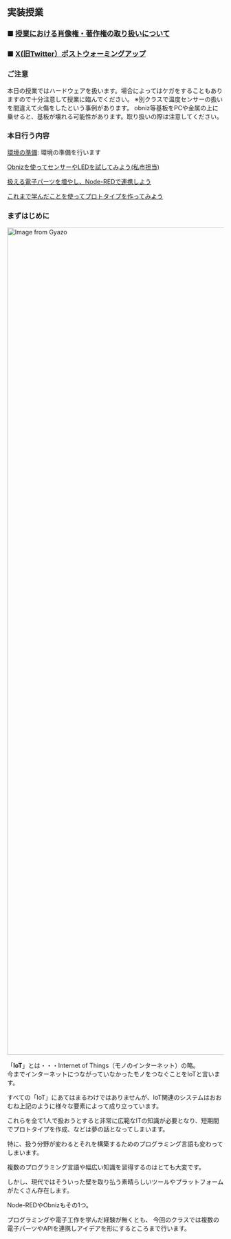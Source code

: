 ## 実装授業

### ■ [授業における肖像権・著作権の取り扱いについて](https://github.com/protoout/po-common/blob/main/docs/announce/copyright.md)

### ■ [X(旧Twitter）ポストウォーミングアップ](https://github.com/protoout/po-common/blob/main/docs/announce/class_tweet.md) 


### ご注意
本日の授業ではハードウェアを扱います。場合によってはケガをすることもありますので十分注意して授業に臨んでください。
※別クラスで温度センサーの扱いを間違えて火傷をしたという事例があります。
obniz等基板をPCや金属の上に乗せると、基板が壊れる可能性があります。取り扱いの際は注意してください。


### 本日行う内容

[環境の準備](./lesson1.md): 環境の準備を行います

[Obnizを使ってセンサーやLEDを試してみよう(私市担当)](./lesson2.md)

[扱える電子パーツを増やし、Node-REDで連携しよう](./lesson3.md)

[これまで学んだことを使ってプロトタイプを作ってみよう](./lesson4.md)

### まずはじめに

<a href="https://gyazo.com/a68ee34d4f810697b82d6a130559fe34"><img src="https://i.gyazo.com/a68ee34d4f810697b82d6a130559fe34.jpg" alt="Image from Gyazo" width="1920"/></a>

「**IoT**」とは・・・Internet of Things（モノのインターネット）の略。  
今までインターネットにつながっていなかったモノをつなぐことをIoTと言います。


すべての「IoT」にあてはまるわけではありませんが、IoT関連のシステムはおおむね上記のように様々な要素によって成り立っています。

これらを全て1人で扱おうとすると非常に広範なITの知識が必要となり、短期間でプロトタイプを作成、などは夢の話となってしまいます。

特に、扱う分野が変わるとそれを構築するためのプログラミング言語も変わってしまいます。


複数のプログラミング言語や幅広い知識を習得するのはとても大変です。


しかし、現代ではそういった壁を取り払う素晴らしいツールやプラットフォームがたくさん存在します。


Node-REDやObnizもその1つ。


プログラミングや電子工作を学んだ経験が無くとも、
今回のクラスでは複数の電子パーツやAPIを連携しアイデアを形にするところまで行います。

